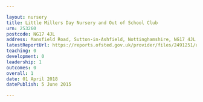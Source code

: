 ```yaml
---

layout: nursery
title: Little Millers Day Nursery and Out of School Club
urn: 253260
postcode: NG17 4JL
address: Mansfield Road, Sutton-in-Ashfield, Nottinghamshire, NG17 4JL
latestReportUrl: https://reports.ofsted.gov.uk/provider/files/2491251/urn/253260.pdf
teaching: 0
development: 0
leadership: 1
outcomes: 0
overall: 1
date: 01 April 2018 
datePublish: 5 June 2015

---
```

